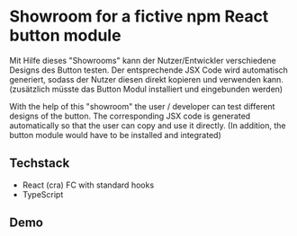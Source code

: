 # Showroom for a fictive npm React button module

Mit Hilfe dieses "Showrooms" kann der Nutzer/Entwickler verschiedene Designs des Button testen.
Der entsprechende JSX Code wird automatisch generiert, sodass der Nutzer diesen direkt kopieren und verwenden kann.
(zusätzlich müsste das Button Modul installiert und eingebunden werden)

With the help of this "showroom" the user / developer can test different designs of the button.
The corresponding JSX code is generated automatically so that the user can copy and use it directly.
(In addition, the button module would have to be installed and integrated)

## Techstack

- React (cra) FC with standard hooks
- TypeScript

## Demo



